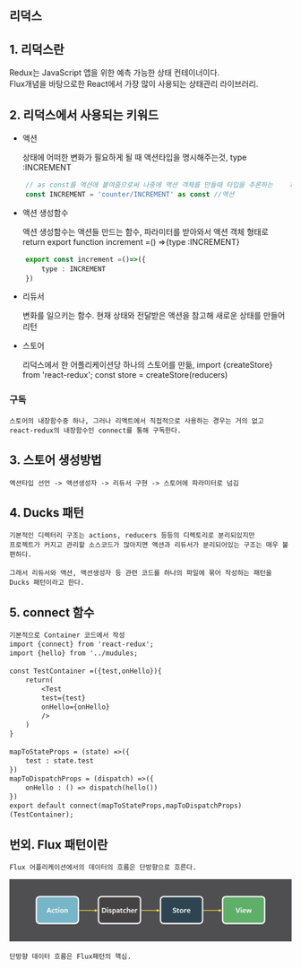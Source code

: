 ## 리덕스

## 1. 리덕스란

   Redux는 JavaScript 앱을 위한 예측 가능한 상태 컨테이너이다.   
   Flux개념을 바탕으로한 React에서 가장 많이 사용되는 상태관리 라이브러리.




## 2. 리덕스에서 사용되는 키워드

* 액션
 
  상태에 어떠한 변화가 필요하게 될 때 액션타입을 명시해주는것,
  type :INCREMENT


```typescript 
    // as const를 액션에 붙여줌으로써 나중에 액션 객체를 만들때 타입을 추론하는    과정에서 action.type이 문자열로 추론되지 않고    'counter/INCREMENT'라는 실제 고정된 문자열 값으로 추론하기 위함. 
    const INCREMENT = 'counter/INCREMENT' as const //액션

```

* 액션 생성함수

  액션 생성함수는 액션들 만드는 함수, 파라미터를 받아와서 액션 객체 형태로 return
  export function increment =() =>{type :INCREMENT}


```typescript
    export const increment =()=>({
        type : INCREMENT
    })
```
* 리듀서

   변화를 일으키는 함수. 현재 상태와 전달받은 액션을 참고해 새로운 상태를 만들어 리턴


* 스토어

    리덕스에서 한 어플리케이션당 하나의 스토어를 만듦,
    import {createStore} from 'react-redux';
    const store = createStore(reducers)


### 구독

    스토어의 내장함수중 하나, 그러나 리액트에서 직접적으로 사용하는 경우는 거의 없고
    react-redux의 내장함수인 connect를 통해 구독한다.

 
## 3. 스토어 생성방법

    액션타입 선언 -> 액션생성자 -> 리듀서 구현 -> 스토어에 파라미터로 넘김


## 4. Ducks 패턴

    기본적인 디렉터리 구조는 actions, reducers 등등의 디렉토리로 분리되있지만
    프로젝트가 커지고 관리할 소스코드가 많아지면 액션과 리듀서가 분리되어있는 구조는 매우 불편하다.

    그래서 리듀서와 액션, 액션생성자 등 관련 코드를 하나의 파일에 묶어 작성하는 패턴을 Ducks 패턴이라고 한다.


## 5. connect 함수
    
    기본적으로 Container 코드에서 작성  
    import {connect} from 'react-redux';  
    import {hello} from '../mudules;  
    
    const TestContainer =({test,onHello}){  
        return(  
            <Test  
            test={test}  
            onHello={onHello}  
            />  
        )  
    }  
  
    mapToStateProps = (state) =>({  
        test : state.test  
    })  
    mapToDispatchProps = (dispatch) =>({    
        onHello : () => dispatch(hello())    
    })  
    export default connect(mapToStateProps,mapToDispatchProps)(TestContainer);  


## 번외. Flux 패턴이란

    Flux 어플리케이션에서의 데이터의 흐름은 단방향으로 흐른다.

![ex_screenshot](../Asset/flux.png)

    단방향 데이터 흐름은 Flux패턴의 핵심.